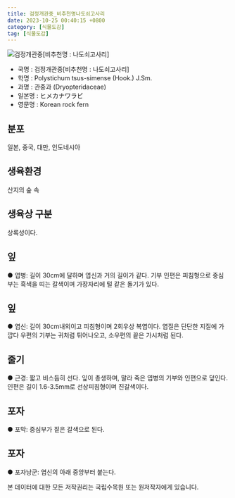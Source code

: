 ```yaml
---
title: 검정개관중_비추천명나도쇠고사리
date: 2023-10-25 00:40:15 +0800
category: [식물도감]
tag: [식물도감]
---
```




![검정개관중[비추천명 : 나도쇠고사리]](/fileUpload/plants/basic/Polypodiaceae/Polystichum/3352/1_th2.JPG)
- 국명 : 검정개관중[비추천명 : 나도쇠고사리]
- 학명 : Polystichum tsus-simense (Hook.) J.Sm.
- 과명 : 관중과 (Dryopteridaceae)
- 일본명 : ヒメカナワラビ
- 영문명 : Korean rock fern


## 분포
일본, 중국, 대만, 인도네시아 
## 생육환경
산지의 숲 속 
## 생육상 구분
상록성이다. 
## 잎
● 엽병: 길이 30cm에 달하며 엽신과 거의 길이가 같다. 기부 인편은 피침형으로 중심부는 흑색을 띠는 갈색이며 가장자리에 털 같은 돌기가 있다. 
## 잎
● 엽신: 길이 30cm내외이고 피침형이며 2회우상 복엽이다. 엽질은 단단한 지질에 가깝다 우편의 기부는 귀처럼 튀어나오고, 소우편의 끝은 가시처럼 된다. 
## 줄기
● 근경: 짧고 비스듬히 선다. 잎이 총생하며, 말라 죽은 엽병의 기부와 인편으로 덮인다. 인편은 길이 1.6-3.5mm로 선상피침형이며 진갈색이다. 
## 포자
● 포막: 중심부가 짙은 갈색으로 된다. 
## 포자
● 포자낭군: 엽신의 아래 중앙부터 붙는다. 






본 데이터에 대한 모든 저작권리는 국립수목원 또는 원저작자에게 있습니다.
